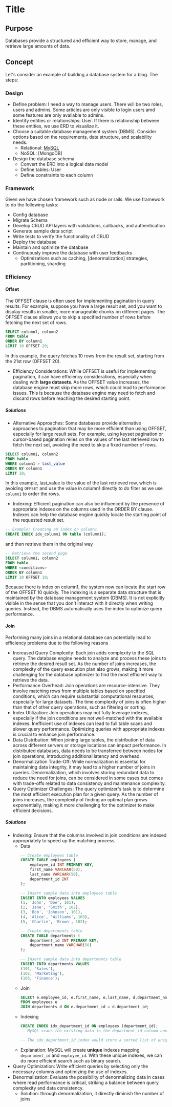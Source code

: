 # Title

## Purpose

Databases provide a structured and efficient way to store, manage, and retrieve large amounts of data.

## Concept

Let's consider an example of building a database system for a blog. The steps:

### Design

* Define problem: I need a way to manage users. There will be two roles, users and admins. Some articles are only visible to login users amd some features are only available to admins.
* Identify entities or relationships: User. If there is relationship between these entities, we use ERD to visualize it.
* Choose a suitable database management system (DBMS). Consider options based on the requirements, data structure, and scalability needs.
  * Relational: [MySQL](/blog/software/database/mysql)
  * NoSQL: [MongoDB]
* Design the database schema
  * Convert the ERD into a logical data model
  * Define tables: User
  * Define constraints to each column

### Framework

Given we have chosen framework such as node or rails. We use framework to do the following tasks:

* Config database
* Migrate Schema
* Develop CRUD API layers with validations, callbacks, and authentication
* Generate sample data script
* Write tests to verify the functionality of CRUD
* Deploy the database
* Maintain and optimize the database
* Continuously improve the database with user feedbacks
  * Optimizations such as caching, [denormalization] strategies, partitioning, sharding

### Efficiency

#### Offset

The OFFSET clause is often used for implementing pagination in query results. For example, suppose you have a large result set, and you want to display results in smaller, more manageable chunks on different pages. The OFFSET clause allows you to skip a specified number of rows before fetching the next set of rows.

```sql
SELECT column1, column2
FROM table
ORDER BY column1
LIMIT 10 OFFSET 20;
```

In this example, the query fetches 10 rows from the result set, starting from the 21st row (OFFSET 20).

* Efficiency Considerations: While OFFSET is useful for implementing pagination, it can have efficiency considerations, especially when dealing with **large datasets**. As the OFFSET value increases, the database engine must skip more rows, which could lead to performance issues. This is because the database engine may need to fetch and discard rows before reaching the desired starting point.

##### Solutions

* Alternative Approaches: Some databases provide alternative approaches to pagination that may be more efficient than using OFFSET, especially for large result sets. For example, using keyset pagination or cursor-based pagination relies on the values of the last retrieved row to fetch the next set, avoiding the need to skip a fixed number of rows.

```sql
SELECT column1, column2
FROM table
WHERE column1 > last_value
ORDER BY column1
LIMIT 10;
```

In this example, last_value is the value of the last retrieved row, which is avoiding `OFFSET` and use the value in column1 directly to do filter as we use `column1` to order the rows.

* Indexing: Efficient pagination can also be influenced by the presence of appropriate indexes on the columns used in the ORDER BY clause. Indexes can help the database engine quickly locate the starting point of the requested result set.

```sql
-- Example: Creating an index on column1
CREATE INDEX idx_column1 ON table (column1);
```

and then retrieve them in the original way

```sql
-- Retrieve the second page
SELECT column1, column2
FROM table
WHERE <conditions>
ORDER BY column1
LIMIT 10 OFFSET 10;
```

Because there is index on column1, the system now can locate the start row of the OFFSET 10 quickly. The indexing is a separate data structure that is maintained by the database management system (DBMS). It is not explicitly visible in the sense that you don't interact with it directly when writing queries. Instead, the DBMS automatically uses the index to optimize query performance.

#### Join

Performing many joins in a relational database can potentially lead to efficiency problems due to the following reasons

* Increased Query Complexity: Each join adds complexity to the SQL query. The database engine needs to analyze and process these joins to retrieve the desired result set. As the number of joins increases, the complexity of the query execution plan also grows, making it more challenging for the database optimizer to find the most efficient way to retrieve the data.
* Performance Overhead: Join operations are resource-intensive. They involve matching rows from multiple tables based on specified conditions, which can require substantial computational resources, especially for large datasets. The time complexity of joins is often higher than that of other query operations, such as filtering or sorting.
* Index Utilization: Join operations may not fully leverage indexes, especially if the join conditions are not well-matched with the available indexes. Inefficient use of indexes can lead to full table scans and slower query performance. Optimizing queries with appropriate indexes is crucial to enhance join performance.
* Data Distribution: When joining large tables, the distribution of data across different servers or storage locations can impact performance. In distributed databases, data needs to be transferred between nodes for join operations, introducing additional latency and overhead.
* Denormalization Trade-Off: While normalization is essential for maintaining data integrity, it may lead to a higher number of joins in queries. Denormalization, which involves storing redundant data to reduce the need for joins, can be considered in some cases but comes with trade-offs related to data consistency and maintenance complexity.
* Query Optimizer Challenges: The query optimizer's task is to determine the most efficient execution plan for a given query. As the number of joins increases, the complexity of finding an optimal plan grows exponentially, making it more challenging for the optimizer to make efficient decisions.

##### Solutions

* Indexing: Ensure that the columns involved in join conditions are indexed appropriately to speed up the matching process.
  * Data
    ```sql
    -- Create employees table
    CREATE TABLE employees (
        employee_id INT PRIMARY KEY,
        first_name VARCHAR(50),
        last_name VARCHAR(50),
        department_id INT
    );
    
    -- Insert sample data into employees table
    INSERT INTO employees VALUES
    (1, 'John', 'Doe', 101),
    (2, 'Jane', 'Smith', 102),
    (3, 'Bob', 'Johnson', 101),
    (4, 'Alice', 'Williams', 103),
    (5, 'Charlie', 'Brown', 102);
    
    -- Create departments table
    CREATE TABLE departments (
        department_id INT PRIMARY KEY,
        department_name VARCHAR(50)
    );
    
    -- Insert sample data into departments table
    INSERT INTO departments VALUES
    (101, 'Sales'),
    (102, 'Marketing'),
    (103, 'Finance');
    ```
  * Join
    ```sql
    SELECT e.employee_id, e.first_name, e.last_name, d.department_name
    FROM employees e
    JOIN departments d ON e.department_id = d.department_id;
    ```
  * Indexing
    ```sql
    CREATE INDEX idx_department_id ON employees (department_id);
    -- MySQL scans the existing data in the department_id column and creates an index structure that allows for efficient lookup based on the values in that column

    -- The idx_department_id index would store a sorted list of unique values from the department_id column (101, 102, 103) along with pointers to the corresponding rows in the employees table.
    ```
  * Explanation: MySQL will create **unique** indexes mapping `department_id` and `employee_id`. With these unique indexes, we can do more efficient search such as binary search.
* Query Optimization: Write efficient queries by selecting only the necessary columns and optimizing the use of indexes.
* Denormalization: Evaluate the possibility of denormalizing data in cases where read performance is critical, striking a balance between query complexity and data consistency.
  * Solution: through denormalization, it directly diminish the number of joins
